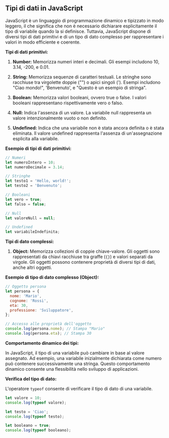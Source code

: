 <!-- @format -->

## Tipi di dati in JavaScript

JavaScript è un linguaggio di programmazione dinamico e tipizzato in modo leggero, il che significa che non è necessario dichiarare esplicitamente il tipo di variabile quando la si definisce. Tuttavia, JavaScript dispone di diversi tipi di dati primitivi e di un tipo di dato complesso per rappresentare i valori in modo efficiente e coerente.

**Tipi di dati primitivi:**

1. **Number:** Memorizza numeri interi e decimali. Gli esempi includono 10, 3.14, -200, e 0.01.

2. **String:** Memorizza sequenze di caratteri testuali. Le stringhe sono racchiuse tra virgolette doppie ("") o apici singoli ('). Esempi includono "Ciao mondo!", 'Benvenuto', e "Questo è un esempio di stringa".

3. **Boolean:** Memorizza valori booleani, ovvero true o false. I valori booleani rappresentano rispettivamente vero o falso.

4. **Null:** Indica l'assenza di un valore. La variabile null rappresenta un valore intenzionalmente vuoto o non definito.

5. **Undefined:** Indica che una variabile non è stata ancora definita o è stata eliminata. Il valore undefined rappresenta l'assenza di un'assegnazione esplicita alla variabile.

**Esempio di tipi di dati primitivi:**

```javascript
// Numeri
let numeroIntero = 10;
let numeroDecimale = 3.14;

// Stringhe
let testo1 = 'Hello, world!';
let testo2 = 'Benvenuto';

// Booleani
let vero = true;
let falso = false;

// Null
let valoreNull = null;

// Undefined
let variabileIndefinita;
```

**Tipi di dato complessi:**

1. **Object:** Memorizza collezioni di coppie chiave-valore. Gli oggetti sono rappresentati da chiavi racchiuse tra graffe (`{}`) e valori separati da virgole. Gli oggetti possono contenere proprietà di diversi tipi di dati, anche altri oggetti.

**Esempio di tipo di dato complesso (Object):**

```javascript
// Oggetto persona
let persona = {
  nome: 'Mario',
  cognome: 'Rossi',
  eta: 30,
  professione: 'Sviluppatore',
};

// Accesso alle proprietà dell'oggetto
console.log(persona.nome); // Stampa "Mario"
console.log(persona.eta); // Stampa 30
```

**Comportamento dinamico dei tipi:**

In JavaScript, il tipo di una variabile può cambiare in base al valore assegnato. Ad esempio, una variabile inizialmente dichiarata come numero può contenere successivamente una stringa. Questo comportamento dinamico consente una flessibilità nello sviluppo di applicazioni.

**Verifica del tipo di dato:**

L'operatore `typeof` consente di verificare il tipo di dato di una variabile.

```javascript
let valore = 10;
console.log(typeof valore);

let testo = 'Ciao';
console.log(typeof testo);

let booleano = true;
console.log(typeof booleano);
```
